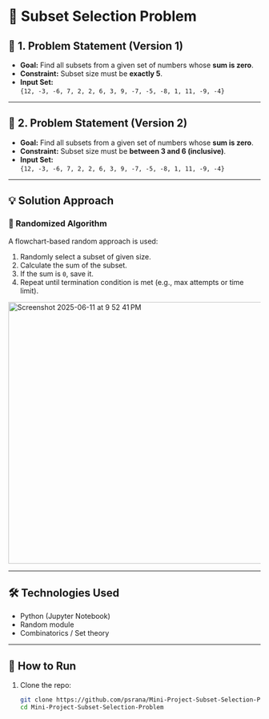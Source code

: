 # 📘 Subset Selection Problem

## 🧩 1. Problem Statement (Version 1)

- **Goal:** Find all subsets from a given set of numbers whose **sum is zero**.  
- **Constraint:** Subset size must be **exactly 5**.  
- **Input Set:**  
  `{12, -3, -6, 7, 2, 2, 6, 3, 9, -7, -5, -8, 1, 11, -9, -4}`

---

## 🧩 2. Problem Statement (Version 2)

- **Goal:** Find all subsets from a given set of numbers whose **sum is zero**.  
- **Constraint:** Subset size must be **between 3 and 6 (inclusive)**.  
- **Input Set:**  
  `{12, -3, -6, 7, 2, 2, 6, 3, 9, -7, -5, -8, 1, 11, -9, -4}`

---

## 💡 Solution Approach

### 🔄 Randomized Algorithm

A flowchart-based random approach is used:

1. Randomly select a subset of given size.
2. Calculate the sum of the subset.
3. If the sum is `0`, save it.
4. Repeat until termination condition is met (e.g., max attempts or time limit).

<img width="523" alt="Screenshot 2025-06-11 at 9 52 41 PM" src="https://github.com/user-attachments/assets/0602894f-3d6c-431e-bf9d-8956457fcf5d" />

---

## 🛠 Technologies Used

- Python (Jupyter Notebook)
- Random module
- Combinatorics / Set theory

---

## 🚀 How to Run

1. Clone the repo:
   ```bash
   git clone https://github.com/psrana/Mini-Project-Subset-Selection-Problem.git
   cd Mini-Project-Subset-Selection-Problem



